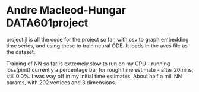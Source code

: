# Andre Macleod-Hungar DATA601project


project.jl is all the code for the project so far, with csv to graph embedding time series, and using these to train neural ODE. It loads in the aves file as the dataset.

Training of NN so far is extremely slow to run on my CPU - running loss(pinit) currently a percentage bar for rough time estimate - after 20mins, still 0.0%. I was way off in my initial time estimates. About half a mill NN params, with 202 vertices and 3 dimensions.
